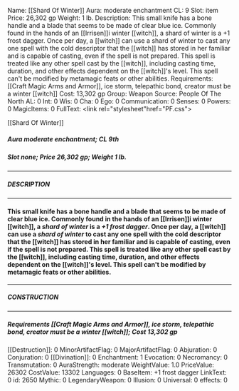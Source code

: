 Name: [[Shard Of Winter]]
Aura: moderate enchantment
CL: 9
Slot: item
Price: 26,302 gp
Weight: 1 lb.
Description: This small knife has a bone handle and a blade that seems to be made of clear blue ice. Commonly found in the hands of an [[Irrisen]]i winter [[witch]], a shard of winter is a +1 frost dagger. Once per day, a [[witch]] can use a shard of winter to cast any one spell with the cold descriptor that the [[witch]] has stored in her familiar and is capable of casting, even if the spell is not prepared. This spell is treated like any other spell cast by the [[witch]], including casting time, duration, and other effects dependent on the [[witch]]'s level. This spell can't be modified by metamagic feats or other abilities.
Requirements: [[Craft Magic Arms and Armor]], ice storm, telepathic bond, creator must be a winter [[witch]]
Cost: 13,302 gp
Group: Weapon
Source: People Of The North
AL: 0
Int: 0
Wis: 0
Cha: 0
Ego: 0
Communication: 0
Senses: 0
Powers: 0
MagicItems: 0
FullText: <link rel="stylesheet"href="PF.css"><div class="heading"><p class="alignleft">[[Shard Of Winter]]</p><div style="clear: both;"></div></div><div><h5><b>Aura </b>moderate enchantment; <b>CL </b>9th</h5><h5><b>Slot </b>none; <b>Price </b>26,302 gp; <b>Weight </b>1 lb.</h5></div><hr/><div><h5><b>DESCRIPTION</b></h5></div><hr/><div><h4><p>This small knife has a bone handle and a blade that seems to be made of clear blue ice. Commonly found in the hands of an [[Irrisen]]i winter [[witch]], a <i>shard of winter</i> is a <i>+1 frost dagger</i>. Once per day, a [[witch]] can use a <i>shard of winter</i> to cast any one spell with the cold descriptor that the [[witch]] has stored in her familiar and is capable of casting, even if the spell is not prepared. This spell is treated like any other spell cast by the [[witch]], including casting time, duration, and other effects dependent on the [[witch]]'s level. This spell can't be modified by metamagic feats or other abilities.</p></h4></div><hr/><div><h5><b>CONSTRUCTION</b></h5></div><hr/><div><h5><b>Requirements </b>[[Craft Magic Arms and Armor]], <i>ice storm</i>, <i>telepathic bond</i>, creator must be a winter [[witch]]; <b>Cost </b>13,302 gp</h5></div>
[[Destruction]]: 0
MinorArtifactFlag: 0
MajorArtifactFlag: 0
Abjuration: 0
Conjuration: 0
[[Divination]]: 0
Enchantment: 1
Evocation: 0
Necromancy: 0
Transmutation: 0
AuraStrength: moderate
WeightValue: 1.0
PriceValue: 26302
CostValue: 13302
Languages: 0
BaseItem: +1 frost dagger
LinkText: 0
id: 2650
Mythic: 0
LegendaryWeapon: 0
Illusion: 0
Universal: 0
effects: 0
